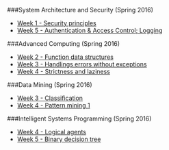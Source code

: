 ###System Architecture and Security (Spring 2016)
- [Week 1 - Security principles](1_System_Architecture_and_Security/Week_1_Security_principles.md)
- [Week 5 - Authentication & Access Control; Logging](1_System_Architecture_and_Security/Week_5_Authentication_access_control_and_logging.md)

###Advanced Computing (Spring 2016)
- [Week 2 - Function data structures](2_Advanced_Computing/Week_2_Function_data_structures.md)
- [Week 3 - Handlings errors without exceptions](2_Advanced_Computing/Week_3_Handlings_errors_without_exceptions.md)
- [Week 4 - Strictness and laziness](2_Advanced_Computing/Week_4_Strictness_and_laziness.md)

###Data Mining (Spring 2016)
- [Week 3 - Classification](3_Data_Mining/Week_3_Classification.md)
- [Week 4 - Pattern mining 1](3_Data_Mining/Week_4_Pattern_Mining_1.md)

###Intelligent Systems Programming (Spring 2016)
- [Week 4 - Logical agents](4_Intelligent_Systems_Programming/Week_4_Logical_agents.md)
- [Week 5 - Binary decision tree](4_Intelligent_Systems_Programming/Week_5_Binary_decision_diagram.md)

